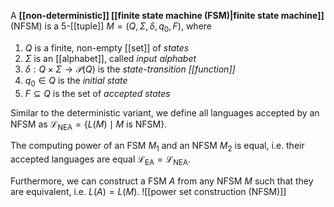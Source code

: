 
A **[[non-deterministic]] [[finite state machine (FSM)|finite state machine]]** (NFSM) is a 5-[[tuple]] $M = (Q, \Sigma, \delta, q_{0}, F)$, where

1. $Q$ is a finite, non-empty [[set]] of *states*
2. $\Sigma$ is an [[alphabet]], called *input alphabet*
3. $\delta:Q \times\Sigma \to \mathcal{P}(Q)$ is the *state-transition [[function]]*
4. $q_{0}\in Q$ is the *initial state*
5. $F\subseteq Q$ is the set of *accepted states*

Similar to the deterministic variant, we define all languages accepted by an NFSM as $\mathcal{L}_{\mathrm{NEA}} = \{ L(M) \mid M \text{ is NFSM} \}$.

The computing power of an FSM $M_{1}$ and an NFSM $M_{2}$ is equal, i.e. their accepted languages are equal $\mathcal{L}_{\mathrm{EA}} = \mathcal{L}_{\mathrm{NEA}}$.


Furthermore, we can construct a FSM $A$ from any NFSM $M$ such that they are equivalent, i.e. $L(A) = L(M)$.
![[power set construction (NFSM)]]
